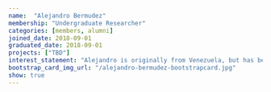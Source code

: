 ```yaml
---
name:  "Alejandro Bermudez"
membership: "Undergraduate Researcher"
categories: [members, alumni]
joined_date: 2018-09-01
graduated_date: 2018-09-01
projects: ["TBD"]
interest_statement: "Alejandro is originally from Venezuela, but has been a Wyoming resident for almost 10 years. He is interested in working with cyber-security in the future."
bootstrap_card_img_url: "/alejandro-bermudez-bootstrapcard.jpg"
show: true
---
```

